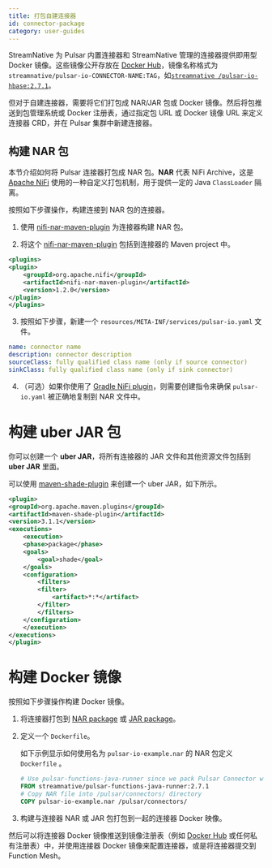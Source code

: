```yaml
---
title: 打包自建连接器
id: connector-package
category: user-guides
---
```


StreamNative 为 Pulsar 内置连接器和 StreamNative 管理的连接器提供即用型 Docker 镜像。这些镜像公开存放在 [Docker Hub](https://hub.docker.com/)，镜像名称格式为`streamnative/pulsar-io-CONNECTOR-NAME:TAG`，如[`streamnative /pulsar-io-hbase:2.7.1`](https://hub.docker.com/r/streamnative/pulsar-io-hbase)。

但对于自建连接器，需要将它们打包成 NAR/JAR 包或 Docker 镜像。然后将包推送到包管理系统或 Docker 注册表，通过指定包 URL 或 Docker 镜像 URL 来定义连接器 CRD，并在 Pulsar 集群中新建连接器。

## 构建 NAR 包

本节介绍如何将 Pulsar 连接器打包成 NAR 包。**NAR** 代表 NiFi Archive，这是 [Apache NiFi](https://nifi.apache.org/) 使用的一种自定义打包机制，用于提供一定的 Java `ClassLoader` 隔离。

按照如下步骤操作，构建连接到 NAR 包的连接器。

1. 使用 [nifi-nar-maven-plugin](https://mvnrepository.com/artifact/org.apache.nifi/nifi-nar-maven-plugin) 为连接器构建 NAR 包。

2. 将这个 [nifi-nar-maven-plugin](https://mvnrepository.com/artifact/org.apache.nifi/nifi-nar-maven-plugin) 包括到连接器的 Maven project 中。

```xml
<plugins>
<plugin>
    <groupId>org.apache.nifi</groupId>
    <artifactId>nifi-nar-maven-plugin</artifactId>
    <version>1.2.0</version>
</plugin>
</plugins>
```

3. 按照如下步骤，新建一个 `resources/META-INF/services/pulsar-io.yaml` 文件。

```yaml
name: connector name
description: connector description
sourceClass: fully qualified class name (only if source connector)
sinkClass: fully qualified class name (only if sink connector)
```

4. （可选）如果你使用了 [Gradle NiFi plugin](https://github.com/sponiro/gradle-nar-plugin)，则需要创建指令来确保 `pulsar-io.yaml` 被正确地复制到 NAR 文件中。

# 构建 uber JAR 包 

你可以创建一个 **uber JAR**，将所有连接器的 JAR 文件和其他资源文件包括到 **uber JAR** 里面。

可以使用 [maven-shade-plugin](https://maven.apache.org/plugins/maven-shade-plugin/examples/includes-excludes.html) 来创建一个 uber JAR，如下所示。

```xml
<plugin>
<groupId>org.apache.maven.plugins</groupId>
<artifactId>maven-shade-plugin</artifactId>
<version>3.1.1</version>
<executions>
    <execution>
    <phase>package</phase>
    <goals>
        <goal>shade</goal>
    </goals>
    <configuration>
        <filters>
        <filter>
            <artifact>*:*</artifact>
        </filter>
        </filters>
    </configuration>
    </execution>
</executions>
</plugin>
```

# 构建 Docker 镜像

按照如下步骤操作构建 Docker 镜像。 

1. 将连接器打包到 [NAR package](#nar-package) 或 [JAR package](#uber-jar-package)。

2. 定义一个 `Dockerfile`。

    如下示例显示如何使用名为 `pulsar-io-example.nar` 的 NAR 包定义  `Dockerfile` 。

    ```dockerfile
    # Use pulsar-functions-java-runner since we pack Pulsar Connector written in Java
    FROM streamnative/pulsar-functions-java-runner:2.7.1
    # Copy NAR file into /pulsar/connectors/ directory  
    COPY pulsar-io-example.nar /pulsar/connectors/
    ```

3. 构建与连接器 NAR 或 JAR 包打包到一起的连接器 Docker 映像。

然后可以将连接器 Docker 镜像推送到镜像注册表（例如 [Docker Hub](https://hub.docker.com/) 或任何私有注册表）中，并使用连接器 Docker 镜像来配置连接器，或是将连接器提交到 Function Mesh。

